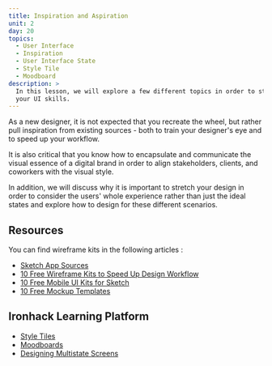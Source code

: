 ```yaml
---
title: Inspiration and Aspiration
unit: 2
day: 20
topics:
  - User Interface
  - Inspiration
  - User Interface State
  - Style Tile
  - Moodboard
description: >
  In this lesson, we will explore a few different topics in order to stretch
  your UI skills.
---
```


As a new designer, it is not expected that you recreate the wheel, but rather pull inspiration from existing sources - both to train your designer's eye and to speed up your workflow.

It is also critical that you know how to encapsulate and communicate the visual essence of a digital brand in order to align stakeholders, clients, and coworkers with the visual style.

In addition, we will discuss why it is important to stretch your design in order to consider the users' whole experience rather than just the ideal states and explore how to design for these different scenarios.


Resources
---------

You can find wireframe kits in the following articles :
- [Sketch App Sources](https://www.sketchappsources.com/category/wireframe.html)
- [10 Free Wireframe Kits to Speed Up Design Workflow](https://1stwebdesigner.com/free-wireframe-kits/)
- [10 Free Mobile UI Kits for Sketch](https://1stwebdesigner.com/free-mobile-ui-kits-sketch/)
- [10 Free Mockup Templates](https://1stwebdesigner.com/free-mockup-templates-mobile-apps/)


Ironhack Learning Platform
--------------------------

- [Style Tiles](http://learn.ironhack.com/#/learning_unit/7092)
- [Moodboards](http://learn.ironhack.com/#/learning_unit/7086)
- [Designing Multistate Screens](http://learn.ironhack.com/#/learning_unit/7077)
